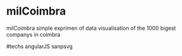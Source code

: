 milCoimbra
==========

milCoimbra simple exprimen of data visualisation of the 1000 bigest companys in coimbra

#techs
angularJS
sanpsvg
